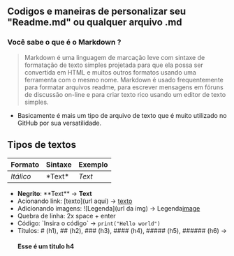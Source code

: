## Codigos e maneiras de personalizar seu "Readme.md" ou qualquer arquivo .md
### Você sabe o que é o Markdown ?
> Markdown é uma linguagem de marcação leve com sintaxe de formatação de texto simples projetada para que ela possa ser convertida em HTML e muitos outros formatos usando uma ferramenta com o mesmo nome. Markdown é usado frequentemente para formatar arquivos readme, para escrever mensagens em fóruns de discussão on-line e para criar texto rico usando um editor de texto simples.
- Basicamente é mais um tipo de arquivo de texto que é muito utilizado no GitHub por sua versatilidade.
## Tipos de textos
| Formato        | Sintaxe      | Exemplo |
| ------|-----|-----|
*Itálico* | \*Text\* | *Text*
- **Negrito**: \*\*Text\*\* -> **Text**
- Acionando link: \[texto\](url aqui) -> [texto](http://youtube.com/c/garotodeprogramacalebe)
- Adicionando imagens: \![Legenda\](url da img) -> Legenda[image](https://i.imgur.com/qngJv3q.png)
- Quebra de linha: 2x space + enter
- Código: \`Insira o código\` -> `print("Hello world")` 
- Títulos: \# (h1), \## (h2), \### (h3), \#### (h4), \##### (h5), \###### (h6) -> <h4>Esse é um titulo h4</h4>
